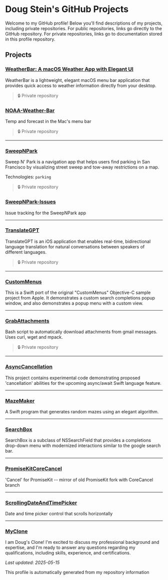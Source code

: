 # Doug Stein's GitHub Projects

Welcome to my GitHub profile! Below you'll find descriptions of my projects, including private repositories. For public repositories, links go directly to the GitHub repository. For private repositories, links go to documentation stored in this profile repository.

## Projects

### [WeatherBar: A macOS Weather App with Elegant UI](./project-readmes/WeatherBar/WeatherBar.md)

WeatherBar is a lightweight, elegant macOS menu bar application that provides quick access to weather information directly from your desktop.

> 🔒 Private repository

### [NOAA-Weather-Bar](./project-readmes/NOAA-Weather-Bar.md)

Temp and forecast in the Mac's menu bar

> 🔒 Private repository

---

### [SweepNPark](./project-readmes/SweepNPark/SweepNPark.md)

Sweep N' Park is a navigation app that helps users find parking in San Francisco by visualizing street sweep and tow-away restrictions on a map.

Technologies: `parking`

> 🔒 Private repository

### [SweepNPark-Issues](https://github.com/dougzilla32/SweepNPark-Issues)

Issue tracking for the SweepNPark app

---

### [TranslateGPT](./project-readmes/TranslateGPT.md)

TranslateGPT is an iOS application that enables real-time, bidirectional language translation for natural conversations between speakers of different languages.

> 🔒 Private repository

---

### [CustomMenus](https://github.com/dougzilla32/CustomMenus)

This is a Swift port of the original "CustomMenus" Objective-C sample project from Apple.  It demonstrates a custom search completions popup window, and also demonstrates a popup menu with a custom view. 

---

### [GrabAttachments](./project-readmes/GrabAttachments.md)

Bash script to automatically download attachments from gmail messages.  Uses curl, wget and mpack.

> 🔒 Private repository

---

### [AsyncCancellation](https://github.com/dougzilla32/AsyncCancellation)

This project contains experimental code demonstrating proposed 'cancellation' abilities for the upcoming async/await Swift language feature.

---

### [MazeMaker](https://github.com/dougzilla32/MazeMaker)

A Swift program that generates random mazes using an elegant algorithm.

---

### [SearchBox](https://github.com/dougzilla32/SearchBox)

SearchBox is a subclass of NSSearchField that provides a completions drop-down menu with modernized interactions similar to the google search bar. 

---

### [PromiseKitCoreCancel](https://github.com/dougzilla32/PromiseKitCoreCancel)

'Cancel' for PromiseKit -- mirror of old PromiseKit fork with CoreCancel branch

---

### [ScrollingDateAndTimePicker](https://github.com/dougzilla32/ScrollingDateAndTimePicker)

Date and time picker control that scrolls horizontally

---

### [MyClone](https://github.com/dougzilla32/MyClone)

I am Doug's Clone! I'm excited to discuss my professional background and expertise, and I'm ready to answer any questions regarding my qualifications, including skills, experience, and certifications.



*Last updated: 2025-05-15*


This profile is automatically generated from my repository information